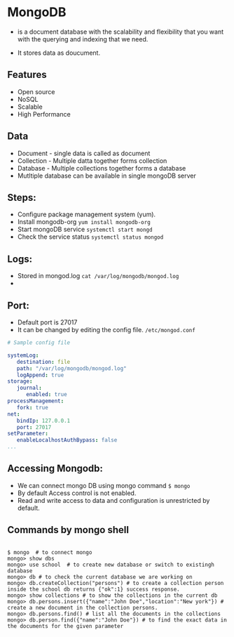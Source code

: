 # MongoDB

*  is a document database with the scalability and flexibility that you want with the querying and indexing that we need.

* It stores data as doucument.

## Features

* Open source
* NoSQL
* Scalable
* High Performance

## Data

* Document - single data is called as document
* Collection - Multiple datta together forms collection
* Database - Multiple collections together forms a database
* Mutltiple database can be available in single mongoDB server

## Steps:

* Configure package management system (yum).
* Install mongodb-org  ```yum install mongodb-org```
* Start mongoDB service ```systemctl start mongd```
* Check the service status ```systemctl status mongod```

## Logs:

* Stored in mongod.log  ``` cat /var/log/mongodb/mongod.log ```
* 

## Port:

* Default port is 27017
* It can be changed by editing the config file. ``` /etc/mongod.conf ```

```yaml
# Sample config file

systemLog:
   destination: file
   path: "/var/log/mongodb/mongod.log"
   logAppend: true
storage:
   journal:
      enabled: true
processManagement:
   fork: true
net:
   bindIp: 127.0.0.1
   port: 27017
setParameter:
   enableLocalhostAuthBypass: false
...
```

## Accessing Mongodb:

* We can connect mongo DB using mongo command ``` $ mongo ```
* By default Access control is not enabled.
* Read and write access to data and configuration is unrestricted by default.


## Commands by mongo shell

```shell

$ mongo  # to connect mongo
mongo> show dbs
mongo> use school  # to create new database or switch to existingh database
mongo> db # to check the current database we are working on
mongo> db.createCollection("persons") # to create a collection person inside the school db returns {"ok":1} success response.
mongo> show collections # to show the collections in the current db
mongo> db.persons.insert({"name":"John Doe","location":"New york"}) # create a new document in the collection persons.
mongo> db.persons.find() # list all the documents in the collections
mongo> db.person.find({"name":"John Doe"}) # to find the exact data in the documents for the given parameter



```






